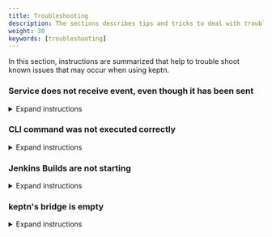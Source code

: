 ```yaml
---
title: Troubleshooting
description: The sections describes tips and tricks to deal with troubles that may occur when using keptn. 
weight: 30
keywords: [troubleshooting]
---
```


In this section, instructions are summarized that help to trouble shoot known issues that may occur when using keptn.

<!-- ## Knative Eventing -->

### Service does not receive event, even though it has been sent
<details><summary>Expand instructions</summary>
<p>

**Investigation:**

1. Check the logs of the *event-broker* using the [keptn's log](../keptnslog/) and looking for the current *keptnContext*, e.g., `keptnContext: 6177178624927956405`
1. The event-broker was not able to send an event to a channel, if the log shows:
    ```
    {"keptnContext":"6177178624927956405","message":"Error while sending request: Error: Request failed with status code 500","keptnService":"eventbroker","logLevel":"ERROR"}
    ```

**Reason:** 

Internal knative problem, seen with knative 0.4

**Solution:** 

1. Re-apply the channel, which should have received the event, e.g., the *problem* channel. The manifest is provided by the event-broker: 
    ```
    kubectl apply -f ./keptn/core/eventbroker/config/problem-channel.yaml
    ```

1. Re-apply the services that have a subscription to this channel, e.g., for the *problem* channel it is the *servicenow-service*: 
    ```
    kubectl apply -f keptn/install/scripts/keptn-services/servicenow-service/config/servicenow-service.yaml
    ```

1. (optional) Delete all pods in the *knative-eventing* namespace:
    ```
    kubectl delete pods --all -n knative-eventing
    ```
</p></details>

<!-- ## Control service is not available -->

### CLI command was not executed correctly
<details><summary>Expand instructions</summary>
<p>

**Investigation:**

The control service is not available at the time when a command was sent by the keptn CLI. 
The resulting response message will look similar to this:

```console
keptn onboard service --project=sockshop --values=values_carts.yaml
```

```console
Starting to onboard service
Onboard service was unsuccessful
Error: Post https://control.keptn.1xx.xxx.xx.xx.xip.io/service: dial tcp: lookup control.keptn.1xx.xxx.xx.xx.xip.io: no such host
``` 

**Reason:** 

We are investiagting this problem in issue [#392](https://github.com/keptn/keptn/issues/392).

**Solution:** 

Please wait a couple of minutes for the cluster to recover and try again. 

Alternatively, you can try to delete the `control` pod in the `keptn` namespace. Therefore, first get
the name of the `control` pod:

```console
kubectl get pods -n keptn | grep control
```

```console
control-k8stj-deployment-5f8d986946-r4l69            3/3     Running   0          20h
```
Second, use the name of your `control` pod and delete it:

```console
kubectl delete pod control-k8stj-deployment-5f8d986946-r4l69 -n keptn
```

```console
pod "control-k8stj-deployment-5f8d986946-r4l69" deleted
```

The `control` pod will automatically restart.

</p></details>

### Jenkins Builds are not starting ###
<details><summary>Expand instructions</summary>
<p>

**Investigation:**

In Jenkins, investigate the logs of the build that was triggered by keptn, e.g. the `deploy` pipeline.
The last line in the logs says something like **"Jenkins doesn't have label kubegit"**, and it does not proceed for an extended amount of time (i.e., ~2 minutes). 

**Solution:**

can work around this problem by following these instructions:

1. In Jenkins, navigate to **Manage Jenkins > Configure System**.
1. In the **Cloud** section of the settings page, you should see the parameters **Jenkins URL** and **Jenkins tunnel** (see screenshot below)
1. In the field for **Jenkins URL**, enter 'http://jenkins', and hit save.
1. Afterwards, delete this value again and hit save once again.

{{< popup_image link="./assets/jenkins-tunnel.png" caption="Jenkins configuration">}}
</p></details>

### keptn's bridge is empty
<details><summary>Expand instructions</summary>
<p>

**Investigation:**

In the keptn's bridge you cannot see any entries.

**Solution:**

We fixed this issue (see [#423](https://github.com/keptn/keptn/issues/423)).
In order to obtain this fix, please follow the [update instructions](../../installation/upgrade-keptn-gke/#upgrade-keptn-from-0-2-x-to-0-2-2).
</p></details>

</details>
